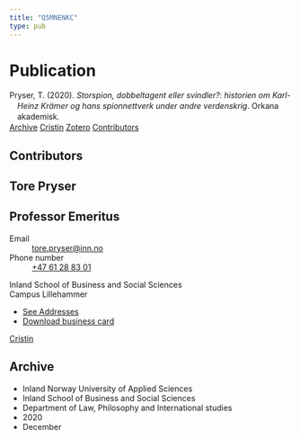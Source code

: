 ```yaml
---
title: "Q5MNENKC"
type: pub
---
```

<h1>Publication</h1>
<article id="csl-bib-container-Q5MNENKC" class="csl-bib-container">
  <div class="csl-bib-body" style="line-height: 1.35; padding-left: 1em; text-indent:-1em;">
  <div class="csl-entry">Pryser, T. (2020). <i>Storspion, dobbeltagent eller svindler?: historien om Karl-Heinz Kr&#xE4;mer og hans spionnettverk under andre verdenskrig</i>. Orkana akademisk.</div>
</div>
  <div class="csl-bib-buttons">
    <a href="#taxonomy-article-Q5MNENKC" class="csl-bib-button">Archive</a>
    <a href="https://app.cristin.no/results/show.jsf?id=1858018" alt="Cristin URL" class="csl-bib-button">Cristin</a>
    <a href="http://zotero.org/groups/5402882/items/Q5MNENKC" alt="Zotero URL" class="csl-bib-button">Zotero</a>
    <a href="#contributors-article-Q5MNENKC" class="csl-bib-button">Contributors</a>
  </div>
  <div id="csl-bib-meta-container-Q5MNENKC"></div>
</article>
<div id="csl-bib-meta-Q5MNENKC" class="csl-bib-meta">
  <article id="contributors-article-Q5MNENKC" class="contributors-article">
    <h1>Contributors</h1>
    <div class="personas"> <div class="vrtx-hinn-person-card"> <div class="photo"> <i class="lar la-user-circle missing-person"></i> </div> <div class="info"> <hgroup><h1>Tore Pryser</h1> <h2>Professor Emeritus</h2> </hgroup><dl> <dt>Email</dt> <dd> <a href="mailto:tore.pryser@inn.no">tore.pryser@inn.no</a> </dd> <dt>Phone number</dt> <dd><a href="tel:+4761288301"> +47 61 28 83 01 </a></dd> </dl> <p> Inland School of Business and Social Sciences<br> Campus Lillehammer </p> <ul class="vrtx-hinn-links"> <li><a href="https://www.inn.no/english/find-an-employee/tore-pryser.html#vrtx-hinn-addresses">See Addresses</a></li> <li><a href="https://www.inn.no/english/find-an-employee/tore-pryser.html?vrtx=vcf">Download business card</a></li> </ul> </div> </div> <a href="https://app.cristin.no/persons/show.jsf?id=339015" alt="Cristin URL" class="personas-cristin">Cristin</a> </div>
  </article>
  <article id="taxonomy-article-Q5MNENKC" class="taxonomy-article">
    <h1>Archive</h1>
    <ul>
      <li>Inland Norway University of Applied Sciences</li>
      <li>Inland School of Business and Social Sciences</li>
      <li>Department of Law, Philosophy and International studies</li>
      <li>2020</li>
      <li>December</li>
    </ul>
  </article>
</div>
